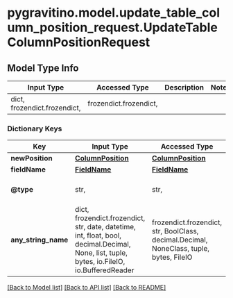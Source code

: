 # pygravitino.model.update_table_column_position_request.UpdateTableColumnPositionRequest

## Model Type Info
Input Type | Accessed Type | Description | Notes
------------ | ------------- | ------------- | -------------
dict, frozendict.frozendict,  | frozendict.frozendict,  |  | 

### Dictionary Keys
Key | Input Type | Accessed Type | Description | Notes
------------ | ------------- | ------------- | ------------- | -------------
**newPosition** | [**ColumnPosition**](ColumnPosition.md) | [**ColumnPosition**](ColumnPosition.md) |  | 
**fieldName** | [**FieldName**](FieldName.md) | [**FieldName**](FieldName.md) |  | 
**@type** | str,  | str,  |  | must be one of ["updateColumnPosition", ] 
**any_string_name** | dict, frozendict.frozendict, str, date, datetime, int, float, bool, decimal.Decimal, None, list, tuple, bytes, io.FileIO, io.BufferedReader | frozendict.frozendict, str, BoolClass, decimal.Decimal, NoneClass, tuple, bytes, FileIO | any string name can be used but the value must be the correct type | [optional]

[[Back to Model list]](../../README.md#documentation-for-models) [[Back to API list]](../../README.md#documentation-for-api-endpoints) [[Back to README]](../../README.md)

